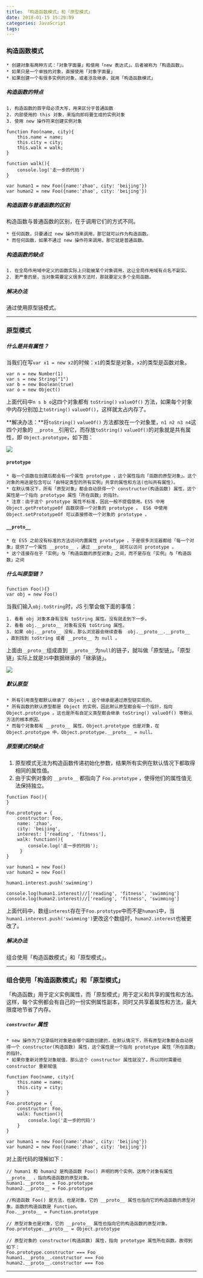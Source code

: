 ```yaml
---
title: 「构造函数模式」和「原型模式」
date: 2018-01-15 15:29:09
categories: JavaScript
tags:
---
```


### 构造函数模式

	* 创建对象有两种方式：「对象字面量」和使用「new 表达式」。后者被称为「构造函数」。
	* 如果只是一个单独的对象，直接使用「对象字面量」
	* 如果创建一个有很多实例的对象，或者涉及继承，就用「构造函数模式」

##### 构造函数的特点

	1. 构造函数的首字母必须大写，用来区分于普通函数
	2. 内部使用的 this 对象，来指向即将要生成的实例对象
	3. 使用 new 操作符来创建实例对象

```
function Foo(name, city){
	this.name = name;
	this.city = city;
	this.walk = walk;
}

function walk(){
    console.log('走一步的代码')
}
	
var human1 = new Foo({name:'zhao', city: 'beijing'})
var human2 = new Foo({name:'zhao', city: 'beijing'})
```


##### 构造函数与普通函数的区别
构造函数与普通函数的区别，在于调用它们的方式不同。

	* 任何函数，只要通过 new 操作符来调用，那它就可以作为构造函数。
	* 而任何函数，如果不通过 new 操作符来调用，那它就是普通函数。

##### 构造函数的缺点

	1. 在全局作用域中定义的函数实际上只能被某个对象调用，这让全局作用域有点名不副实。
	2. 更严重的是，当对象需要定义很多方法时，那就要定义多个全局函数。

##### 解决办法
通过使用原型链模式。

---

### 原型模式

##### 什么是共有属性？

当我们在写`var x1 = new x2`的时候：`x1`的类型是对象，`x2`的类型是函数对象。

	var n = new Number(1)
	var s = new String("1")
	var b = new Boolean(true)
	var o = new Object()

上面代码中`n s b o`这四个对象都有 `toString()` `valueOf()` 方法，如果每个对象中内存分别加上`toString()` `valueOf()`，这样就太占内存了。

**解决办法：**将`toString()` `valueOf()` 方法都放在一个对象里，`n1 n2 n3 n4`这四个对象的 `__proto__`引用它，而存放`toString()` `valueOf()`的对象就是共有属性，即 `Object.prototype`，如下图：

<img src='https://i.loli.net/2018/01/26/5a6b32120b98d.png
'>

#### `prototype`

	* 每一个函数在创建后都会有一个属性 prototype ，这个属性指向「函数的原型对象」。这个对象的用途是包含可以「由特定类型的所有实例」共享的属性和方法(也叫共有属性)。
	* 在默认情况下，所有「原型对象」都会自动获得一个 constructor(构造函数) 属性，这个属性是一个指向 prototype 属性「所在函数」的指针。 
	* 注意：由于这个 prototype 属性不标准，因此一般不提倡使用。ES5 中用 Object.getPrototypeOf 函数获得一个对象的 prototype 。 ES6 中使用 Object.setPrototypeOf 可以直接修改一个对象的 prototype 。

#### `__proto__`

	* 在 ES5 之前没有标准的方法访问内置属性 prototype ，于是很多浏览器都给「每一个对象」提供了一个属性 __proto__ ，通过 __proto__ 就可以访问 prototype 。
	* 这个连接存在于「实例」与「构造函数的原型对象」之间，而不是存在「实例」与「构造函数」之间

##### 什么叫原型链？

    function Foo(){}
    var obj = new Foo()

当我们输入`obj.toString`时，JS 引擎会做下面的事情：

	1. 看看 obj 对象本身有没有 toString 属性。没有就走到下一步。
	2. 看看 obj.__proto__ 对象有没有 toString 属性。
	3. 如果 obj.__proto__ 没有，那么浏览器会继续查看  obj.__proto__.__proto__ ，直到找到 toString 或者 __proto__ 为 null 。

上面由`__proto__`组成直到 `__proto__` 为`null`的链子，就叫做「原型链」。「原型链」实际上就是`JS`中数据继承的「继承链」。

<img src='https://i.loli.net/2018/01/26/5a6b1c4a8d1d0.png
'>

##### 默认原型
	* 所有引用类型都默认继承了 Object ，这个继承是通过原型链实现的。
	* 所有函数的默认原型都是 Object 的实例，因此默认原型都会有一个指针，指向 Object.prototype 。这也是所有自定义类型都会继承 toString() valueOf() 等默认方法的根本原因。
	* 而每个对象都有 __proto__ 属性，Object.prototype 也是对象，在 Object.prototype 中，Object.prototype.__proto__ = null。


##### 原型模式的缺点

1. 原型模式无法为构造函数传递初始化参数，结果所有实例在默认情况下都取得相同的属性值。
2. 由于实例对象的 `__proto__` 都指向了 `Foo.prototype` ，使得他们的属性值无法保持独立。

```
function Foo(){
}

Foo.prototype = {
	constructor: Foo, 
	name: 'zhao',
	city: 'beijing',
	interest: ['reading', 'fitness'],
	walk: function(){
	 	console.log('走一步的代码');
	 }
}
	
var human1 = new Foo()
var human2 = new Foo()

human1.interest.push('swimming')

console.log(human1.interest)//['reading', 'fitness', 'swimming']
console.log(human2.interest)//['reading', 'fitness', 'swimming']
```

上面代码中，数组`interest`存在于`Foo.prototype`中而不是`human1`中，当`human1.interest.push('swimming')`更改这个数组时，`human2.interest`也被更改了。


##### 解决办法

组合使用「构造函数模式」和「原型模式」。

------

### 组合使用「构造函数模式」和「原型模式」
「构造函数」用于定义实例属性，而「原型模式」用于定义和共享的属性和方法。这样，每个实例都会有自己的一份实例属性副本，同时又共享着属性和方法，最大限度地节省了内存。

##### `constructor` 属性
	* new 操作为了记录临时对象是由哪个函数创建的，在默认情况下，所有原型对象都会自动获得一个 constructor(构造函数) 属性，这个属性是一个指向 prototype 属性「所在函数」的指针。
	* 如果你重新对原型对象赋值，那么这个 constructor 属性就没了，所以同时需要给 constructor 重新赋值

```
function Foo(name, city){
	this.name = name;
	this.city = city;
}

Foo.prototype = {
	constructor: Foo,
	walk: function(){
		console.log('走一步的代码')
	}
}
	
var human1 = new Foo({name:'zhao', city: 'beijing'})
var human2 = new Foo({name:'zhao', city: 'beijing'})
```
对上面代码的理解如下：

```
// human1 和 human2 是构造函数 Foo() 声明的两个实例，这两个对象有属性__proto__ ，指向构造函数的原型对象。
human1.__proto__ = Foo.prototype
human2.__proto__ = Foo.prototype

//构造函数 Foo() 是方法，也是对象，它的 __proto__ 属性也指向它的构造函数的原型对象。函数的构造函数是 Function。
Foo.__proto__ = Function.prototype

// 原型对象也是对象，它的 __proto__ 属性也指向它的构造函数的原型对象。
Foo.prototype.__proto__ = Object.prototype

// 原型对象的 constructor(构造函数) 属性，指向 prototype 属性所在函数。故得到如下：
Foo.prototype.constructor === Foo
human1.__proto__.constructor === Foo
human2.__proto__.constructor === Foo
```

---


